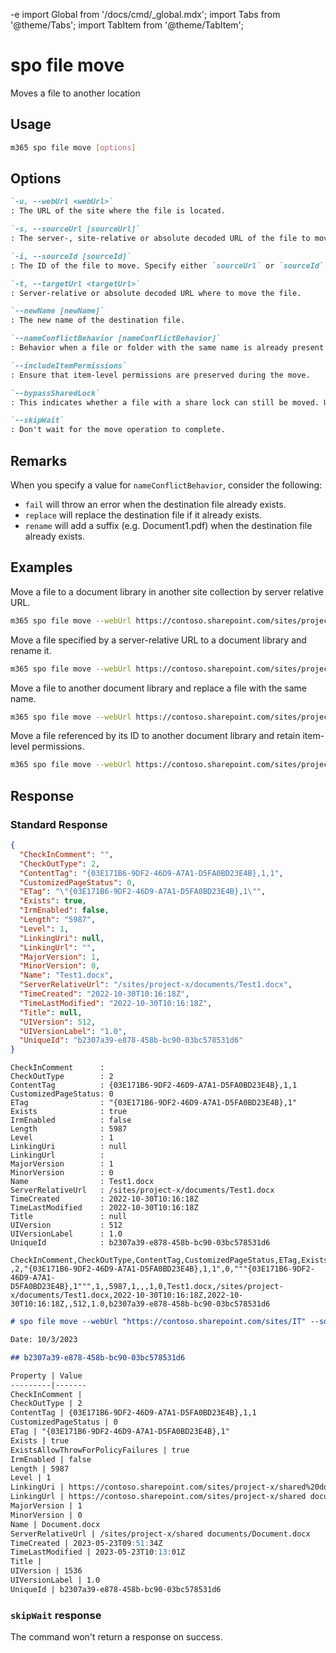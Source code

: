 -e <!-- DISCLAIMER: All secrets, passwords, and sensitive values in this document are examples only and not real credentials. -->
import Global from '/docs/cmd/_global.mdx';
import Tabs from '@theme/Tabs';
import TabItem from '@theme/TabItem';

# spo file move

Moves a file to another location

## Usage

```sh
m365 spo file move [options]
```

## Options

```md definition-list
`-u, --webUrl <webUrl>`
: The URL of the site where the file is located.

`-s, --sourceUrl [sourceUrl]`
: The server-, site-relative or absolute decoded URL of the file to move. Specify either `sourceUrl` or `sourceId` but not both.

`-i, --sourceId [sourceId]`
: The ID of the file to move. Specify either `sourceUrl` or `sourceId` but not both.

`-t, --targetUrl <targetUrl>`
: Server-relative or absolute decoded URL where to move the file.

`--newName [newName]`
: The new name of the destination file.

`--nameConflictBehavior [nameConflictBehavior]`
: Behavior when a file or folder with the same name is already present at the destination. Allowed values: `fail`, `replace`, `rename`. Defaults to `fail`.

`--includeItemPermissions`
: Ensure that item-level permissions are preserved during the move.

`--bypassSharedLock`
: This indicates whether a file with a share lock can still be moved. Use this option to move a file that is locked.

`--skipWait`
: Don't wait for the move operation to complete.
```

<Global />

## Remarks

When you specify a value for `nameConflictBehavior`, consider the following:
- `fail` will throw an error when the destination file already exists.
- `replace` will replace the destination file if it already exists.
- `rename` will add a suffix (e.g. Document1.pdf) when the destination file already exists.

## Examples

Move a file to a document library in another site collection by server relative URL.

```sh
m365 spo file move --webUrl https://contoso.sharepoint.com/sites/project-x --sourceUrl "/sites/project-x/Shared Documents/sp1.pdf" --targetUrl "/sites/project-y/Archived documents"
```

Move a file specified by a server-relative URL to a document library and rename it.

```sh
m365 spo file move --webUrl https://contoso.sharepoint.com/sites/project-x --sourceUrl "/Shared Documents/sp1.pdf" --targetUrl "/sites/project-x/My Documents" --newName Report.pdf
```

Move a file to another document library and replace a file with the same name.

```sh
m365 spo file move --webUrl https://contoso.sharepoint.com/sites/project-x --sourceUrl "/Shared Documents/Report project-x.pdf" --targetUrl "/sites/project-x/My Documents" --newName Report.pdf --nameConflictBehavior replace
```

Move a file referenced by its ID to another document library and retain item-level permissions.

```sh
m365 spo file move --webUrl https://contoso.sharepoint.com/sites/project-x --sourceId b8cc341b-9c11-4f2d-aa2b-0ce9c18bcba2 --targetUrl "/sites/project-x/My Documents" --includeItemPermissions
```

## Response

### Standard Response

<Tabs>
  <TabItem value="JSON">

  ```json
  {
    "CheckInComment": "",
    "CheckOutType": 2,
    "ContentTag": "{03E171B6-9DF2-46D9-A7A1-D5FA0BD23E4B},1,1",
    "CustomizedPageStatus": 0,
    "ETag": "\"{03E171B6-9DF2-46D9-A7A1-D5FA0BD23E4B},1\"",
    "Exists": true,
    "IrmEnabled": false,
    "Length": "5987",
    "Level": 1,
    "LinkingUri": null,
    "LinkingUrl": "",
    "MajorVersion": 1,
    "MinorVersion": 0,
    "Name": "Test1.docx",
    "ServerRelativeUrl": "/sites/project-x/documents/Test1.docx",
    "TimeCreated": "2022-10-30T10:16:18Z",
    "TimeLastModified": "2022-10-30T10:16:18Z",
    "Title": null,
    "UIVersion": 512,
    "UIVersionLabel": "1.0",
    "UniqueId": "b2307a39-e878-458b-bc90-03bc578531d6"
  }
  ```

  </TabItem>
  <TabItem value="Text">

  ```text
  CheckInComment      :
  CheckOutType        : 2
  ContentTag          : {03E171B6-9DF2-46D9-A7A1-D5FA0BD23E4B},1,1
  CustomizedPageStatus: 0
  ETag                : "{03E171B6-9DF2-46D9-A7A1-D5FA0BD23E4B},1"
  Exists              : true
  IrmEnabled          : false
  Length              : 5987
  Level               : 1
  LinkingUri          : null
  LinkingUrl          :
  MajorVersion        : 1
  MinorVersion        : 0
  Name                : Test1.docx
  ServerRelativeUrl   : /sites/project-x/documents/Test1.docx
  TimeCreated         : 2022-10-30T10:16:18Z
  TimeLastModified    : 2022-10-30T10:16:18Z
  Title               : null
  UIVersion           : 512
  UIVersionLabel      : 1.0
  UniqueId            : b2307a39-e878-458b-bc90-03bc578531d6
  ```

  </TabItem>
  <TabItem value="CSV">

  ```csv
  CheckInComment,CheckOutType,ContentTag,CustomizedPageStatus,ETag,Exists,IrmEnabled,Length,Level,LinkingUri,LinkingUrl,MajorVersion,MinorVersion,Name,ServerRelativeUrl,TimeCreated,TimeLastModified,Title,UIVersion,UIVersionLabel,UniqueId
  ,2,"{03E171B6-9DF2-46D9-A7A1-D5FA0BD23E4B},1,1",0,"""{03E171B6-9DF2-46D9-A7A1-D5FA0BD23E4B},1""",1,,5987,1,,,1,0,Test1.docx,/sites/project-x/documents/Test1.docx,2022-10-30T10:16:18Z,2022-10-30T10:16:18Z,,512,1.0,b2307a39-e878-458b-bc90-03bc578531d6
  ```

  </TabItem>
  <TabItem value="Markdown">

  ```md
  # spo file move --webUrl "https://contoso.sharepoint.com/sites/IT" --sourceUrl "/Shared Documents/Document.docx" --targetUrl "/sites/project-x/Shared Documents"

  Date: 10/3/2023

  ## b2307a39-e878-458b-bc90-03bc578531d6

  Property | Value
  ---------|-------
  CheckInComment |
  CheckOutType | 2
  ContentTag | {03E171B6-9DF2-46D9-A7A1-D5FA0BD23E4B},1,1
  CustomizedPageStatus | 0
  ETag | "{03E171B6-9DF2-46D9-A7A1-D5FA0BD23E4B},1"
  Exists | true
  ExistsAllowThrowForPolicyFailures | true
  IrmEnabled | false
  Length | 5987
  Level | 1
  LinkingUri | https://contoso.sharepoint.com/sites/project-x/shared%20documents/Document.docx?d=w59d4e6fcf6f94ce78bea0273cedb1a19
  LinkingUrl | https://contoso.sharepoint.com/sites/project-x/shared documents/Document.docx?d=w59d4e6fcf6f94ce78bea0273cedb1a19
  MajorVersion | 1
  MinorVersion | 0
  Name | Document.docx
  ServerRelativeUrl | /sites/project-x/shared documents/Document.docx
  TimeCreated | 2023-05-23T09:51:34Z
  TimeLastModified | 2023-05-23T10:13:01Z
  Title |
  UIVersion | 1536
  UIVersionLabel | 1.0
  UniqueId | b2307a39-e878-458b-bc90-03bc578531d6
  ```

  </TabItem>
</Tabs>

### `skipWait` response

The command won't return a response on success.
